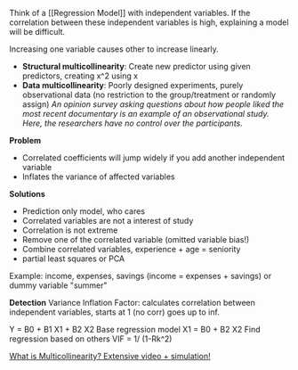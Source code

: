 Think of a [[Regression Model]] with independent variables. If the correlation between these independent variables is high, explaining a model will be difficult.

Increasing one variable causes other to increase linearly.

- **Structural multicollinearity**: Create new predictor using given predictors, creating x^2 using x
- **Data multicollinearity**: Poorly designed experiments, purely observational data (no restriction to the group/treatment or randomly assign)
	*An opinion survey asking questions about how people liked the most recent documentary is an example of an observational study. Here, the researchers have no control over the participants.*

**Problem**
- Correlated coefficients will jump widely if you add another independent variable
- Inflates the variance of affected variables

**Solutions** 
- Prediction only model, who cares
- Correlated variables are not a interest of study
- Correlation is not extreme
- Remove one of the correlated variable (omitted variable bias!)
- Combine correlated variables, experience + age = seniority
- partial least squares or PCA

Example: income, expenses, savings (income = expenses + savings) or dummy variable "summer"


**Detection**
Variance Inflation Factor: calculates correlation between independent variables, starts at 1 (no corr) goes up to inf.

Y = B0 + B1 X1 + B2 X2 Base regression model
X1 = B0 + B2 X2 Find regression based on others
VIF = 1/ (1-Rk^2)

[What is Multicollinearity? Extensive video + simulation!](https://www.youtube.com/watch?v=Cba9LJ9lS8s)


